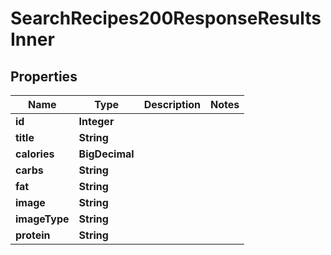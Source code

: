 

# SearchRecipes200ResponseResultsInner


## Properties

| Name | Type | Description | Notes |
|------------ | ------------- | ------------- | -------------|
|**id** | **Integer** |  |  |
|**title** | **String** |  |  |
|**calories** | **BigDecimal** |  |  |
|**carbs** | **String** |  |  |
|**fat** | **String** |  |  |
|**image** | **String** |  |  |
|**imageType** | **String** |  |  |
|**protein** | **String** |  |  |



